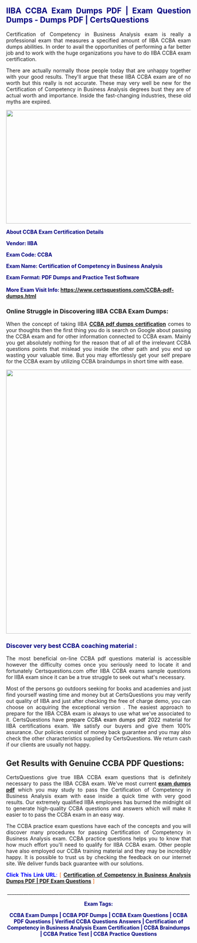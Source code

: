 <h2 style="text-align: justify;"><span style="color: #000080;">IIBA CCBA Exam Dumps PDF | Exam Question Dumps - Dumps PDF | CertsQuestions</span></h2>
<p style="text-align: justify;">Certification of Competency in Business Analysis exam is really a professional exam that measures a specified amount of IIBA  CCBA exam dumps abilities. In order to avail the opportunities of performing a far better job and to work with the huge organizations you have to do IIBA CCBA exam certification.</p>
<p style="text-align: justify;">There are actually normally those people today that are unhappy together with your good results. They'll argue that these IIBA  CCBA exam are of no worth but this really is not accurate. These may very well be new for the Certification of Competency in Business Analysis degrees bust they are of actual worth and importance. Inside the fast-changing industries, these old myths are expired.</p>
<p><img style="display: block; margin-left: auto; margin-right: auto;" src="https://i.imgur.com/eaP4ae9.png" width="840" height="310" /></p>
<p><span style="color: #000080;"><strong>About CCBA Exam Certification Details</strong></span></p>
<p><span style="color: #000080;"><strong>Vendor: IIBA<br /></strong></span></p>
<p><span style="color: #000080;"><strong>Exam Code: CCBA</strong></span></p>
<p><span style="color: #000080;"><strong>Exam Name: Certification of Competency in Business Analysis</strong></span></p>
<p><span style="color: #000080;"><strong>Exam Format: PDF Dumps and Practice Test Software<br /><br />More Exam Visit Info: <span style="color: #ff6600;"><a href="https://www.certsquestions.com/CCBA-pdf-dumps.html">https://www.certsquestions.com/CCBA-pdf-dumps.html</a></span></strong></span></p>
<h3>Online Struggle in Discovering IIBA CCBA Exam Dumps:</h3>
<p style="text-align: justify;">When the concept of taking IIBA <a href="https://www.certsquestions.com/CCBA-pdf-dumps.html"><strong> CCBA pdf dumps certification</strong></a> comes to your thoughts then the first thing you do is search on Google about passing the CCBA exam and for other information connected to CCBA exam. Mainly you get absolutely nothing for the reason that of all of the irrelevant CCBA questions points that mislead you inside the other path and you end up wasting your valuable time. But you may effortlessly get your self prepare for the CCBA exam by utilizing CCBA braindumps in short time with ease.</p>
<p><a href="https://www.certsquestions.com/CCBA-pdf-dumps.html"><img style="display: block; margin-left: auto; margin-right: auto;" src="https://i.imgur.com/pxhoKQ2.png" width="720" /></a></p>
<h3><span style="color: #000080;">Discover very best  CCBA coaching material :</span></h3>
<p style="text-align: justify;">The most beneficial on-line CCBA pdf questions material is accessible however the difficulty comes once you seriously need to locate it and fortunately Certsquestions.com offer IIBA CCBA exams sample questions for IIBA  exam since it can be a true struggle to seek out what's necessary.</p>
<p style="text-align: justify;">Most of the persons go outdoors seeking for books and academies and just find yourself wasting time and money but at CertsQuestions you may verify out quality of IIBA  and just after checking the free of charge demo, you can choose on acquiring the exceptional version . The easiest approach to prepare for the IIBA CCBA exam is always to use what we've associated to it. CertsQuestions have <span style="color: #000000;">prepare CCBA exam dumps pdf 2022</span> material for IIBA certifications exam. We satisfy our buyers and give them 100% assurance. Our policies consist of money back guarantee and you may also check the other characteristics supplied by CertsQuestions. We return cash if our clients are usually not happy.</p>
<h2>Get Results with Genuine CCBA PDF Questions:</h2>
<p style="text-align: justify;">CertsQuestions give true IIBA CCBA exam questions that is definitely necessary to pass the IIBA  CCBA exam. We've most current<strong>&nbsp;<a href="https://www.certsquestions.com/">exam dumps pdf</a></strong>&nbsp;which you may study to pass the Certification of Competency in Business Analysis exam with ease inside a quick time with very good results. Our extremely qualified IIBA employees has burned the midnight oil to generate high-quality CCBA questions and answers which will make it easier to to pass the CCBA exam in an easy way.</p>
<p style="text-align: justify;">The CCBA practice exam questions have each of the concepts and you will discover many procedures for passing Certification of Competency in Business Analysis exam. CCBA practice questions helps you to know that how much effort you'll need to qualify for IIBA  CCBA exam. Other people have also employed our CCBA training material and they may be incredibly happy. It is possible to trust us by checking the feedback on our internet site. We deliver funds back guarantee with our solutions.</p>
<p style="text-align: justify;"><span style="color: #0000ff;"><strong>Click This Link URL</strong>:</span> <span style="color: #ff6600;">[ <strong><a href="https://www.certsquestions.com/iiba-certification.html">Certification of Competency in Business Analysis Dumps PDF | PDF Exam Questions</a></strong> ]</span></p>
<p style="text-align: center;">______________________________________________________________________________</p>
<p style="text-align: center;"><span style="color: #000080;"><strong>Exam Tags:</strong></span></p>
<p style="text-align: center;"><span style="color: #000080;"><strong>CCBA Exam Dumps | CCBA PDF Dumps | CCBA Exam Questions | CCBA PDF Questions | Verified CCBA Questions Answers | Certification of Competency in Business Analysis Exam Certification | CCBA Braindumps | CCBA Pratice Test | CCBA Practice Questions</strong></span></p>
